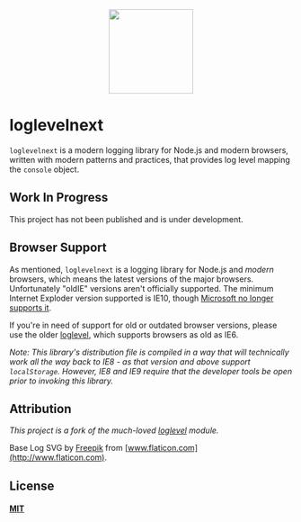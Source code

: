 
<div align="center">
  <img width="150" height="150" src="http://shellscape.org/assets/images/external/loglevelnext-icon.svg">
</div>

# loglevelnext

`loglevelnext` is a modern logging library for Node.js and modern browsers,
written with modern patterns and practices, that provides log level mapping the
`console` object.

## Work In Progress

This project has not been published and is under development.

## Browser Support

As mentioned, `loglevelnext` is a logging library for Node.js and _modern_
browsers, which means the latest versions of the major browsers. Unfortunately
"oldIE" versions aren't officially supported. The minimum Internet Exploder
version supported is IE10, though [Microsoft no longer
supports it](https://www.microsoft.com/en-us/windowsforbusiness/end-of-ie-support).

If you're in need of support for old or outdated browser versions, please use
the older [loglevel](loglevel), which supports browsers as old as IE6.

_Note: This library's distribution file is compiled in a way that will
technically work all the way back to IE8 - as that version and above support
`localStorage`. However, IE8 and IE9 require that the developer tools be open
prior to invoking this library._

## Attribution

_This project is a fork of the much-loved [loglevel](loglevel) module._

Base Log SVG by [Freepik](http://www.freepik.com/) from [www.flaticon.com](http://www.flaticon.com).

## License

#### [MIT](./LICENSE)


[npm]: https://img.shields.io/npm/v/webpack-dev-server.svg
[npm-url]: https://npmjs.com/package/webpack-dev-server

[node]: https://img.shields.io/node/v/webpack-dev-server.svg
[node-url]: https://nodejs.org

[deps]: https://david-dm.org/webpack/webpack-dev-server.svg
[deps-url]: https://david-dm.org/webpack/webpack-dev-server

[tests]: http://img.shields.io/travis/webpack/webpack-dev-server.svg
[tests-url]: https://travis-ci.org/webpack/webpack-dev-server

[cover]: https://codecov.io/gh/webpack/webpack-dev-server/branch/master/graph/badge.svg
[cover-url]: https://codecov.io/gh/webpack/webpack-dev-server

[loglevel]: https://githhub.com/pimterry/loglevel
